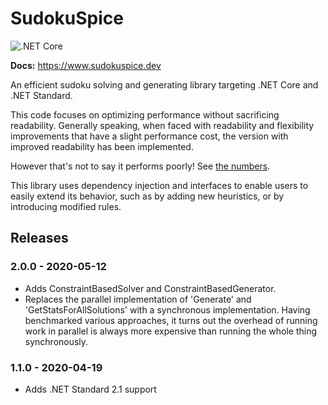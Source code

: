 # SudokuSpice

![.NET Core](https://github.com/MorganR/SudokuSpice/workflows/.NET%20Core/badge.svg)

**Docs:** https://www.sudokuspice.dev

An efficient sudoku solving and generating library targeting .NET Core and .NET Standard.

This code focuses on optimizing performance without sacrificing readability. Generally speaking,
when faced with readability and flexibility improvements that have a slight performance cost, the
version with improved readability has been implemented.

However that's not to say it performs poorly! See
[the numbers](https://morganr.github.io/SudokuSpice/articles/performance.html).

This library uses dependency injection and interfaces to enable users to easily extend its
behavior, such as by adding new heuristics, or by introducing modified rules.

## Releases

### 2.0.0 - 2020-05-12

*  Adds ConstraintBasedSolver and ConstraintBasedGenerator.
*  Replaces the parallel implementation of 'Generate' and 'GetStatsForAllSolutions' with a
   synchronous implementation. Having benchmarked various approaches, it turns out the overhead of
   running work in parallel is always more expensive than running the whole thing synchronously.

### 1.1.0 - 2020-04-19

*  Adds .NET Standard 2.1 support
